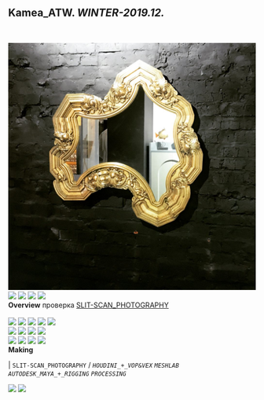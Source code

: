 
## Kamea_ATW. _WINTER-2019.12._
<br>

![Kamea_ATW](/100.jpg) <a href="https://ewwgene.github.io/Kamea_ATW/107.jpg"><img src="https://ewwgene.github.io/Kamea_ATW/107.jpg" height="100"></a> <a href="https://ewwgene.github.io/Kamea_ATW/109.jpg"><img src="https://ewwgene.github.io/Kamea_ATW/109.jpg" height="100"></a> <a href="https://ewwgene.github.io/Kamea_ATW/111.jpg"><img src="https://ewwgene.github.io/Kamea_ATW/111.jpg" height="100"></a> <a href="https://ewwgene.github.io/Kamea_ATW/113.jpg"><img src="https://ewwgene.github.io/Kamea_ATW/113.jpg" height="100"></a> 
<br>
**Overview**
 проверка [SLIT-SCAN_PHOTOGRAPHY](https://en.wikipedia.org/wiki/Slit-scan_photography)
<br><br>
<a href="https://ewwgene.github.io/Kamea_ATW/Making/201.jpg"><img src="https://ewwgene.github.io/Kamea_ATW/Making/201.jpg" height="100"></a> <a href="https://ewwgene.github.io/Kamea_ATW/Making/202.jpg"><img src="https://ewwgene.github.io/Kamea_ATW/Making/202.jpg" height="100"></a> <a href="https://ewwgene.github.io/Kamea_ATW/Making/203.jpg"><img src="https://ewwgene.github.io/Kamea_ATW/Making/203.jpg" height="100"></a> <a href="https://ewwgene.github.io/Kamea_ATW/Making/205.jpg"><img src="https://ewwgene.github.io/Kamea_ATW/Making/205.jpg" height="100"></a> <a href="https://ewwgene.github.io/Kamea_ATW/Making/209.jpg"><img src="https://ewwgene.github.io/Kamea_ATW/Making/209.jpg" height="100"></a> <br><a href="https://ewwgene.github.io/Kamea_ATW/Making/303.jpg"><img src="https://ewwgene.github.io/Kamea_ATW/Making/303.jpg" height="100"></a> <a href="https://ewwgene.github.io/Kamea_ATW/Making/305.jpg"><img src="https://ewwgene.github.io/Kamea_ATW/Making/305.jpg" height="100"></a> <a href="https://ewwgene.github.io/Kamea_ATW/Making/307.jpg"><img src="https://ewwgene.github.io/Kamea_ATW/Making/307.jpg" height="100"></a> <a href="https://ewwgene.github.io/Kamea_ATW/Making/309.jpg"><img src="https://ewwgene.github.io/Kamea_ATW/Making/309.jpg" height="100"></a> <br><a href="https://ewwgene.github.io/Kamea_ATW/Making/403.jpg"><img src="https://ewwgene.github.io/Kamea_ATW/Making/403.jpg" height="100"></a> <a href="https://ewwgene.github.io/Kamea_ATW/Making/405.jpg"><img src="https://ewwgene.github.io/Kamea_ATW/Making/405.jpg" height="100"></a> <a href="https://ewwgene.github.io/Kamea_ATW/Making/407.jpg"><img src="https://ewwgene.github.io/Kamea_ATW/Making/407.jpg" height="100"></a> <a href="https://ewwgene.github.io/Kamea_ATW/Making/409.jpg"><img src="https://ewwgene.github.io/Kamea_ATW/Making/409.jpg" height="100"></a> <br>
**Making**

|
`SLIT-SCAN_PHOTOGRAPHY` 
/
_`HOUDINI_+_VOP&VEX`_ _`MESHLAB`_ _`AUTODESK_MAYA_+_RIGGING`_ _`PROCESSING`_ 
<br>

<a href="https://ewwgene.github.io/Kamea_ATW/311.jpg"><img src="https://ewwgene.github.io/Kamea_ATW/311.jpg" height="100"></a> <a href="https://ewwgene.github.io/Kamea_ATW/313.jpg"><img src="https://ewwgene.github.io/Kamea_ATW/313.jpg" height="100"></a> 
<br>

